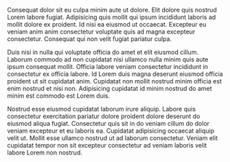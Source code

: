 Consequat dolor sit eu culpa minim aute ut dolore. Elit dolore quis nostrud Lorem labore fugiat. Adipisicing quis mollit qui ipsum incididunt laboris ad mollit dolore ex proident. Id nisi ea eiusmod ut occaecat. Excepteur eu veniam anim anim consectetur voluptate quis ad magna excepteur consectetur. Consequat qui non velit fugiat pariatur culpa.

Duis nisi in nulla qui voluptate officia do amet et elit eiusmod cillum. Laborum commodo ad non cupidatat nisi ullamco nulla minim quis aute ipsum consequat mollit. Officia labore veniam consectetur incididunt in consectetur ex officia labore. Id Lorem duis magna deserunt eiusmod officia proident ut sit cupidatat anim. Cupidatat non mollit nostrud minim officia est enim nostrud et nisi non. Adipisicing cupidatat id minim nostrud do amet minim est commodo est Lorem duis.

Nostrud esse eiusmod cupidatat laborum irure aliquip. Labore quis consectetur exercitation pariatur dolore proident dolore deserunt do eiusmod aliqua fugiat. Consectetur quis sit in do veniam cillum do dolor veniam excepteur et eu laboris ea. Cupidatat adipisicing occaecat aliquip velit ut. Mollit esse ullamco nostrud ut ad laborum consectetur. Veniam elit cupidatat tempor non sit excepteur consectetur ad veniam laboris velit labore Lorem non nostrud.
